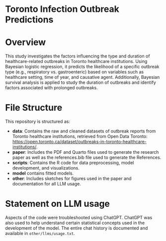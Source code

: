 # Toronto Infection Outbreak Predictions

# Overview
This study investigates the factors influencing the type and duration of healthcare-related outbreaks in Toronto healthcare institutions. Using Bayesian logistic regression, it predicts the likelihood of a specific outbreak type (e.g., respiratory vs. gastroenteric) based on variables such as healthcare setting, time of year, and causative agent. Additionally, Bayesian survival analysis is applied to study the duration of outbreaks and identify factors associated with prolonged outbreaks.

# File Structure
This repository is structured as:

* **data**: Contains the raw and cleaned datasets of outbreak reports from Toronto healthcare institutions, retrieved from Open Data Toronto: https://open.toronto.ca/dataset/outbreaks-in-toronto-healthcare-institutions/.
* **paper**: Includes the PDF and Quarto files used to generate the research paper as well as the references.bib file used to generate the References.
* **scripts**: Contains the R code for data preprocessing, model development, and visualizations.
* **model** contains fitted models.
* **other**: Includes sketches for figures used in the paper and documentation for all LLM usage.

# Statement on LLM usage
Aspects of  the code were troubleshooted using ChatGPT. ChatGPT was also used to help understand certain statistical concepts used in the development of the model. The entire chat history is documented and available in `other/llms/usage.txt`.

